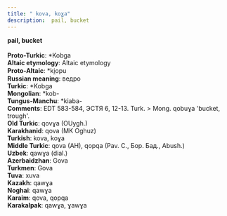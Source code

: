 ```yaml
---
title: " kova, koɣa"
description:  pail, bucket
---
```

<p data-pagefind-weight="0.5">
<strong> pail, bucket</strong><br><br>
<strong>Proto-Turkic</strong>:  *Kobga<br>
<strong>Altaic etymology</strong>:  Altaic etymology<br>
<strong> Proto-Altaic</strong>:  *ki̯opu<br>
<strong>Russian meaning</strong>:  ведро<br>
<strong>Turkic</strong>:  *Kobga<br>
<strong>Mongolian</strong>:  *kob-<br>
<strong>Tungus-Manchu</strong>:  *kiaba-<br>
<strong>Comments</strong>:  EDT 583-584, ЭСТЯ 6, 12-13. Turk. > Mong. qobuɣa 'bucket, trough'.<br>
<strong>Old Turkic</strong>:  qovɣa (OUygh.)<br>
<strong>Karakhanid</strong>:  qova (MK Oghuz)<br>
<strong>Turkish</strong>:  kova, koɣa<br>
<strong>Middle Turkic</strong>:  qova (AH), qopqa (Pav. C., Бор. Бад., Abush.)<br>
<strong>Uzbek</strong>:  qawɣa (dial.)<br>
<strong>Azerbaidzhan</strong>:  Gova<br>
<strong>Turkmen</strong>:  Gova<br>
<strong>Tuva</strong>:  xuva<br>
<strong>Kazakh</strong>:  qawɣa<br>
<strong>Noghai</strong>:  qawɣa<br>
<strong>Karaim</strong>:  qova, qopqa<br>
<strong>Karakalpak</strong>:  qawɣa, ɣawɣa<br>

</p>
